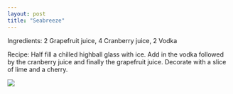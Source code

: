 ```yaml
---
layout: post
title: "Seabreeze"
---
```


Ingredients: 2 Grapefruit juice, 4 Cranberry juice, 2 Vodka

Recipe: Half fill a chilled highball glass with ice. Add in the vodka followed by the cranberry juice and finally the grapefruit juice. Decorate with a slice of lime and a cherry.

<img src="http://www.barnonedrinks.com/drinks/images/13011.jpg">
